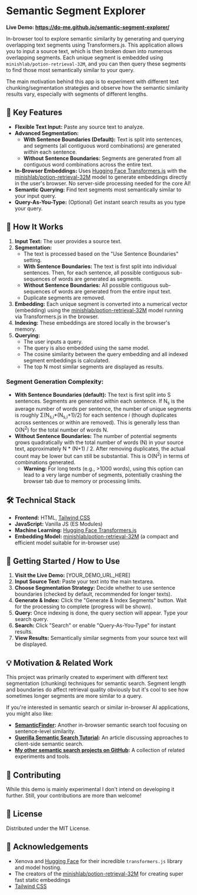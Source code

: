 # Semantic Segment Explorer

**Live Demo: https://do-me.github.io/semantic-segment-explorer/**

In-browser tool to explore semantic similarity by generating and querying overlapping text segments using Transformers.js. This application allows you to input a source text, which is then broken down into numerous overlapping segments. Each unique segment is embedded using `minishlab/potion-retrieval-32M`, and you can then query these segments to find those most semantically similar to your query.

The main motivation behind this app is to experiment with different text chunking/segmentation strategies and observe how the semantic similarity results vary, especially with segments of different lengths.

## 📑 Key Features

*   **Flexible Text Input:** Paste any source text to analyze.
*   **Advanced Segmentation:**
    *   **With Sentence Boundaries (Default):** Text is split into sentences, and segments (all contiguous word combinations) are generated *within* each sentence.
    *   **Without Sentence Boundaries:** Segments are generated from all contiguous word combinations across the entire text.
*   **In-Browser Embeddings:** Uses [Hugging Face Transformers.js](https://github.com/huggingface/transformers.js/) with the [minishlab/potion-retrieval-32M](https://huggingface.co/minishlab/potion-retrieval-32M) model to generate embeddings directly in the user's browser. No server-side processing needed for the core AI!
*   **Semantic Querying:** Find text segments most semantically similar to your input query.
*   **Query-As-You-Type:** (Optional) Get instant search results as you type your query.

## 🤔 How It Works

1.  **Input Text:** The user provides a source text.
2.  **Segmentation:**
    *   The text is processed based on the "Use Sentence Boundaries" setting.
    *   **With Sentence Boundaries:** The text is first split into individual sentences. Then, for each sentence, all possible contiguous sub-sequences of words are generated as segments.
    *   **Without Sentence Boundaries:** All possible contiguous sub-sequences of words are generated from the entire input text.
    *   Duplicate segments are removed.
3.  **Embedding:** Each unique segment is converted into a numerical vector (embedding) using the [minishlab/potion-retrieval-32M](https://huggingface.co/minishlab/potion-retrieval-32M) model running via Transformers.js in the browser.
4.  **Indexing:** These embeddings are stored locally in the browser's memory.
5.  **Querying:**
    *   The user inputs a query.
    *   The query is also embedded using the same model.
    *   The cosine similarity between the query embedding and all indexed segment embeddings is calculated.
    *   The top N most similar segments are displayed as results.

### Segment Generation Complexity:

*   **With Sentence Boundaries (default):** The text is first split into S sentences. Segments are generated within each sentence. If N<sub>s</sub> is the average number of words per sentence, the number of unique segments is roughly Σ(N<sub>s,i</sub>\*(N<sub>s,i</sub>+1)/2) for each sentence *i* (though duplicates across sentences or within are removed). This is generally less than O(N<sup>2</sup>) for the total number of words N.
*   **Without Sentence Boundaries:** The number of potential segments grows quadratically with the total number of words (N) in your source text, approximately N \* (N+1) / 2. After removing duplicates, the actual count may be lower but can still be substantial. This is O(N<sup>2</sup>) in terms of combinations generated.
    *   **Warning:** For long texts (e.g., >1000 words), using this option can lead to a very large number of segments, potentially crashing the browser tab due to memory or processing limits.

## 🛠️ Technical Stack

*   **Frontend:** HTML, [Tailwind CSS](https://tailwindcss.com/)
*   **JavaScript:** Vanilla JS (ES Modules)
*   **Machine Learning:** [Hugging Face Transformers.js](https://huggingface.co/docs/transformers.js)
*   **Embedding Model:** [minishlab/potion-retrieval-32M](https://huggingface.co/minishlab/potion-retrieval-32M) (a compact and efficient model suitable for in-browser use)

## 🚀 Getting Started / How to Use

1.  **Visit the Live Demo:** [YOUR_DEMO_URL_HERE]
2.  **Input Source Text:** Paste your text into the main textarea.
3.  **Choose Segmentation Strategy:** Decide whether to use sentence boundaries (checked by default, recommended for longer texts).
4.  **Generate & Index:** Click the "Generate & Index Segments" button. Wait for the processing to complete (progress will be shown).
5.  **Query:** Once indexing is done, the query section will appear. Type your search query.
6.  **Search:** Click "Search" or enable "Query-As-You-Type" for instant results.
7.  **View Results:** Semantically similar segments from your source text will be displayed.

## 💡 Motivation & Related Work

This project was primarily created to experiment with different text segmentation (chunking) techniques for semantic search. Segment length and boundaries do affect retrieval quality obviously but it's cool to see how sometimes longer segments are more similar to a query.

If you're interested in semantic search or similar in-browser AI applications, you might also like:

*   **[SemanticFinder](https://do-me.github.io/SemanticFinder/):** Another in-browser semantic search tool focusing on sentence-level similarity.
*   **[Guerilla Semantic Search Tutorial](https://geo.rocks/post/semantic-search-tutorial/#foreword-guerilla-semantic-search):** An article discussing approaches to client-side semantic search.
*   **[My other semantic search projects on GitHub](https://github.com/do-me?tab=repositories&q=semantic&type=&language=&sort=):** A collection of related experiments and tools.

## 🤝 Contributing

While this demo is mainly experimental I don't intend on developing it further. Still, your contributions are more than welcome! 

## 📜 License

Distributed under the MIT License.

## 🙏 Acknowledgements

*   Xenova and [Hugging Face](https://huggingface.co/) for their incredible `transformers.js` library and model hosting.
*   The creators of the [minishlab/potion-retrieval-32M](https://huggingface.co/minishlab/potion-retrieval-32M) for creating super fast static embeddings
*   [Tailwind CSS](https://tailwindcss.com/)
